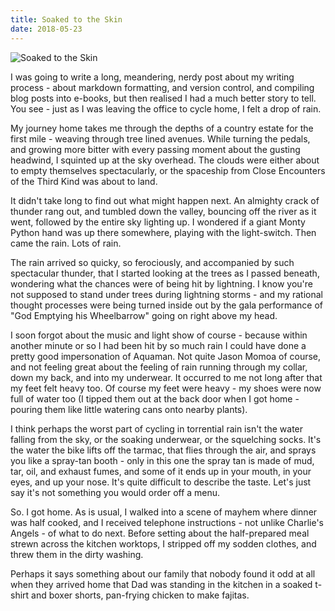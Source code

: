 ```yaml
---
title: Soaked to the Skin
date: 2018-05-23
---
```


![Soaked to the Skin](https://source.unsplash.com/d34DtRp1bqo/1600x900)

I was going to write a long, meandering, nerdy post about my writing process - about markdown formatting, and version control, and compiling blog posts into e-books, but then realised I had a much better story to tell. You see - just as I was leaving the office to cycle home, I felt a drop of rain.

My journey home takes me through the depths of a country estate for the first mile - weaving through tree lined avenues. While turning the pedals, and growing more bitter with every passing moment about the gusting headwind, I squinted up at the sky overhead. The clouds were either about to empty themselves spectacularly, or the spaceship from Close Encounters of the Third Kind was about to land.

It didn't take long to find out what might happen next. An almighty crack of thunder rang out, and tumbled down the valley, bouncing off the river as it went, followed by the entire sky lighting up. I wondered if a giant Monty Python hand was up there somewhere, playing with the light-switch. Then came the rain. Lots of rain.

The rain arrived so quicky, so ferociously, and accompanied by such spectacular thunder, that I started looking at the trees as I passed beneath, wondering what the chances were of being hit by lightning. I know you're not supposed to stand under trees during lightning storms - and my rational thought processes were being turned inside out by the gala performance of "God Emptying his Wheelbarrow" going on right above my head.

I soon forgot about the music and light show of course - because within another minute or so I had been hit by so much rain I could have done a pretty good impersonation of Aquaman. Not quite Jason Momoa of course, and not feeling great about the feeling of rain running through my collar, down my back, and into my underwear. It occurred to me not long after that my feet felt heavy too. Of course my feet were heavy - my shoes were now full of water too (I tipped them out at the back door when I got home - pouring them like little watering cans onto nearby plants).

I think perhaps the worst part of cycling in torrential rain isn't the water falling from the sky, or the soaking underwear, or the squelching socks. It's the water the bike lifts off the tarmac, that flies through the air, and sprays you like a spray-tan booth - only in this one the spray tan is made of mud, tar, oil, and exhaust fumes, and some of it ends up in your mouth, in your eyes, and up your nose. It's quite difficult to describe the taste. Let's just say it's not something you would order off a menu.

So. I got home. As is usual, I walked into a scene of mayhem where dinner was half cooked, and I received telephone instructions - not unlike Charlie's Angels - of what to do next. Before setting about the half-prepared meal strewn across the kitchen worktops, I stripped off my sodden clothes, and threw them in the dirty washing.

Perhaps it says something about our family that nobody found it odd at all when they arrived home that Dad was standing in the kitchen in a soaked t-shirt and boxer shorts, pan-frying chicken to make fajitas.